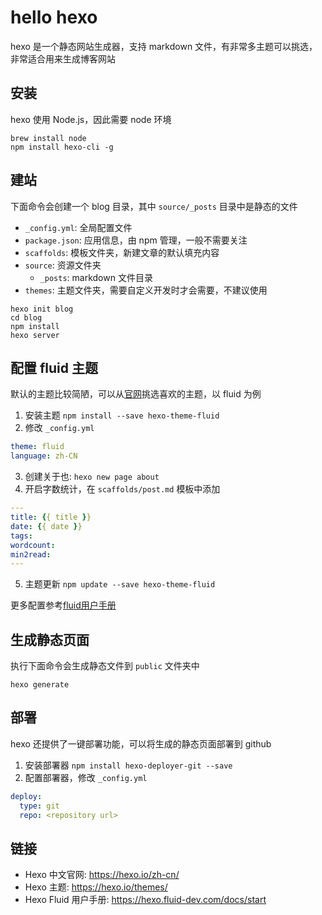 # hello hexo

hexo 是一个静态网站生成器，支持 markdown 文件，有非常多主题可以挑选，非常适合用来生成博客网站

## 安装

hexo 使用 Node.js，因此需要 node 环境

```shell
brew install node
npm install hexo-cli -g
```

## 建站

下面命令会创建一个 blog 目录，其中 `source/_posts` 目录中是静态的文件

- `_config.yml`: 全局配置文件
- `package.json`: 应用信息，由 npm 管理，一般不需要关注
- `scaffolds`: 模板文件夹，新建文章的默认填充内容
- `source`: 资源文件夹
    - `_posts`: markdown 文件目录
- `themes`: 主题文件夹，需要自定义开发时才会需要，不建议使用

```shell
hexo init blog
cd blog
npm install
hexo server
```

## 配置 fluid 主题

默认的主题比较简陋，可以从[官网](https://hexo.io/themes/)挑选喜欢的主题，以 fluid 为例

1. 安装主题 `npm install --save hexo-theme-fluid`
2. 修改 `_config.yml`

```yaml
theme: fluid
language: zh-CN
```

3. 创建关于也: `hexo new page about`
4. 开启字数统计，在 `scaffolds/post.md` 模板中添加

```yaml
---
title: {{ title }}
date: {{ date }}
tags:
wordcount: 
min2read: 
---
```

5. 主题更新 `npm update --save hexo-theme-fluid`

更多配置参考[fluid用户手册](https://hexo.fluid-dev.com/docs/start)

## 生成静态页面

执行下面命令会生成静态文件到 `public` 文件夹中

```
hexo generate
```

## 部署

hexo 还提供了一键部署功能，可以将生成的静态页面部署到 github

1. 安装部署器 `npm install hexo-deployer-git --save`
2. 配置部署器，修改 `_config.yml`

```yaml
deploy:
  type: git
  repo: <repository url> 
```

## 链接

- Hexo 中文官网: <https://hexo.io/zh-cn/>
- Hexo 主题: <https://hexo.io/themes/>
- Hexo Fluid 用户手册: <https://hexo.fluid-dev.com/docs/start>
